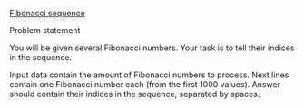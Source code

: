 [Fibonacci sequence](https://www.codeabbey.com/index/task_view/fibonacci-sequence)

Problem statement

You will be given several Fibonacci numbers. Your task is to tell their indices in the sequence.

Input data contain the amount of Fibonacci numbers to process.
Next lines contain one Fibonacci number each (from the first 1000 values).
Answer should contain their indices in the sequence, separated by spaces.